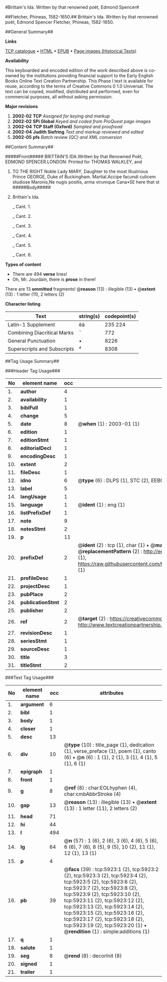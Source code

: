 #Brittain's Ida. Written by that renowned poët, Edmond Spencer#

##Fletcher, Phineas, 1582-1650.##
Brittain's Ida. Written by that renowned poët, Edmond Spencer
Fletcher, Phineas, 1582-1650.

##General Summary##

**Links**

[TCP catalogue](http://www.ota.ox.ac.uk/tcp/)  • 
[HTML](http://tei.it.ox.ac.uk/tcp/Texts-HTML/free/A00/A00973.html)  • 
[EPUB](http://tei.it.ox.ac.uk/tcp/Texts-EPUB/free/A00/A00973.epub) • 
[Page images (Historical Texts)](https://data.historicaltexts.jisc.ac.uk/view?pubId=eebo-99841347e&pageId=eebo-99841347e-5923-1)

**Availability**

This keyboarded and encoded edition of the
	       work described above is co-owned by the institutions
	       providing financial support to the Early English Books
	       Online Text Creation Partnership. This Phase I text is
	       available for reuse, according to the terms of Creative
	       Commons 0 1.0 Universal. The text can be copied,
	       modified, distributed and performed, even for
	       commercial purposes, all without asking permission.

**Major revisions**

1. __2002-02__ __TCP__ *Assigned for keying and markup*
1. __2002-02__ __SPi Global__ *Keyed and coded from ProQuest page images*
1. __2002-04__ __TCP Staff (Oxford)__ *Sampled and proofread*
1. __2002-04__ __Judith Siefring__ *Text and markup reviewed and edited*
1. __2002-05__ __pfs__ *Batch review (QC) and XML conversion*

##Content Summary##

#####Front#####
BRITTAIN'S IDA.Written by that Renowned Poët, EDMOND SPENCER.LONDON: Printed for THOMAS WALKLEY, and
1. TO THE RIGHT Noble Lady MARY, Daughter to the most Illustrious Prince GEORGE, Duke of Buckingham.
Martial.Accipe facundi culicem studiose Maronis,Ne nugis positis, arma virumque Cana•SE here that st
#####Body#####

1. Brittain's Ida.

    _ Cant. 1.

    _ Cant. 2.

    _ Cant. 3.

    _ Cant. 4.

    _ Cant. 5.

    _ Cant. 6.

**Types of content**

  * There are 494 **verse** lines!
  * Oh, Mr. Jourdain, there is **prose** in there!

There are 13 **ommitted** fragments! 
 @__reason__ (13) : illegible (13)  •  @__extent__ (13) : 1 letter (11), 2 letters (2)

**Character listing**


|Text|string(s)|codepoint(s)|
|---|---|---|
|Latin-1 Supplement|ëà|235 224|
|Combining             Diacritical Marks|̄|772|
|General Punctuation|•|8226|
|Superscripts             and Subscripts|⁴|8308|

##Tag Usage Summary##

###Header Tag Usage###

|No|element name|occ|attributes|
|---|---|---|---|
|1.|__author__|4||
|2.|__availability__|1||
|3.|__biblFull__|1||
|4.|__change__|5||
|5.|__date__|8| @__when__ (1) : 2003-01 (1)|
|6.|__edition__|1||
|7.|__editionStmt__|1||
|8.|__editorialDecl__|1||
|9.|__encodingDesc__|1||
|10.|__extent__|2||
|11.|__fileDesc__|1||
|12.|__idno__|6| @__type__ (6) : DLPS (1), STC (2), EEBO-CITATION (1), PROQUEST (1), VID (1)|
|13.|__label__|5||
|14.|__langUsage__|1||
|15.|__language__|1| @__ident__ (1) : eng (1)|
|16.|__listPrefixDef__|1||
|17.|__note__|9||
|18.|__notesStmt__|2||
|19.|__p__|11||
|20.|__prefixDef__|2| @__ident__ (2) : tcp (1), char (1)  •  @__matchPattern__ (2) : ([0-9\-]+):([0-9IVX]+) (1), (.+) (1)  •  @__replacementPattern__ (2) : http://eebo.chadwyck.com/downloadtiff?vid=$1&page=$2 (1), https://raw.githubusercontent.com/textcreationpartnership/Texts/master/tcpchars.xml#$1 (1)|
|21.|__profileDesc__|1||
|22.|__projectDesc__|1||
|23.|__pubPlace__|2||
|24.|__publicationStmt__|2||
|25.|__publisher__|2||
|26.|__ref__|2| @__target__ (2) : https://creativecommons.org/publicdomain/zero/1.0/ (1), http://www.textcreationpartnership.org/docs/. (1)|
|27.|__revisionDesc__|1||
|28.|__seriesStmt__|1||
|29.|__sourceDesc__|1||
|30.|__title__|3||
|31.|__titleStmt__|2||


###Text Tag Usage###

|No|element name|occ|attributes|
|---|---|---|---|
|1.|__argument__|6||
|2.|__bibl__|1||
|3.|__body__|1||
|4.|__closer__|1||
|5.|__desc__|13||
|6.|__div__|10| @__type__ (10) : title_page (1), dedication (1), verse_preface (1), poem (1), canto (6)  •  @__n__ (6) : 1 (1), 2 (1), 3 (1), 4 (1), 5 (1), 6 (1)|
|7.|__epigraph__|1||
|8.|__front__|1||
|9.|__g__|8| @__ref__ (8) : char:EOLhyphen (4), char:cmbAbbrStroke (4)|
|10.|__gap__|13| @__reason__ (13) : illegible (13)  •  @__extent__ (13) : 1 letter (11), 2 letters (2)|
|11.|__head__|71||
|12.|__hi__|44||
|13.|__l__|494||
|14.|__lg__|64| @__n__ (57) : 1 (6), 2 (6), 3 (6), 4 (6), 5 (6), 6 (6), 7 (6), 8 (5), 9 (5), 10 (2), 11 (1), 12 (1), 13 (1)|
|15.|__p__|4||
|16.|__pb__|39| @__facs__ (39) : tcp:5923:1 (2), tcp:5923:2 (2), tcp:5923:3 (2), tcp:5923:4 (2), tcp:5923:5 (2), tcp:5923:6 (2), tcp:5923:7 (2), tcp:5923:8 (2), tcp:5923:9 (2), tcp:5923:10 (2), tcp:5923:11 (2), tcp:5923:12 (2), tcp:5923:13 (2), tcp:5923:14 (2), tcp:5923:15 (2), tcp:5923:16 (2), tcp:5923:17 (2), tcp:5923:18 (2), tcp:5923:19 (2), tcp:5923:20 (1)  •  @__rendition__ (1) : simple:additions (1)|
|17.|__q__|1||
|18.|__salute__|1||
|19.|__seg__|8| @__rend__ (8) : decorInit (8)|
|20.|__signed__|1||
|21.|__trailer__|1||
